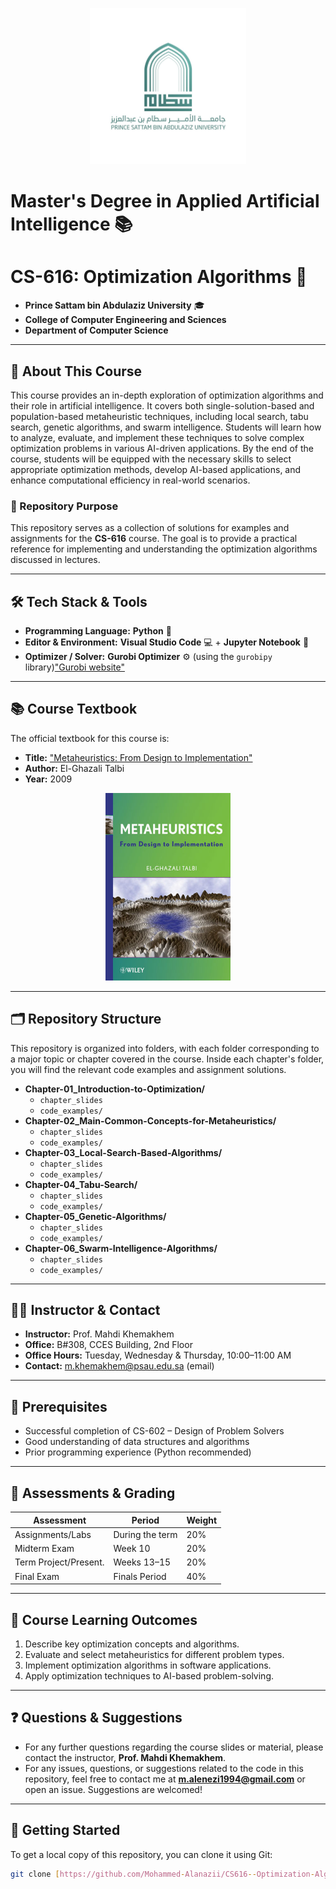 <p align="center">
  <img src="https://raw.githubusercontent.com/Mohammed-Alanazii/CS616--Optimization-Algorithms/main/Files/IMG-20230527-WA0002%20(1).jpg" alt="Prince Sattam bin Abdulaziz University Logo" width="250">
</p>

# Master's Degree in Applied Artificial Intelligence 📚
# CS-616: Optimization Algorithms 🧮

* **Prince Sattam bin Abdulaziz University** 🎓
* **College of Computer Engineering and Sciences**
* **Department of Computer Science**

---

## 📖 About This Course

This course provides an in-depth exploration of optimization algorithms and their role in artificial intelligence. It covers both single-solution-based and population-based metaheuristic techniques, including local search, tabu search, genetic algorithms, and swarm intelligence. Students will learn how to analyze, evaluate, and implement these techniques to solve complex optimization problems in various AI-driven applications. By the end of the course, students will be equipped with the necessary skills to select appropriate optimization methods, develop AI-based applications, and enhance computational efficiency in real-world scenarios.

### 🎯 Repository Purpose

This repository serves as a collection of solutions for examples and assignments for the **CS-616** course. The goal is to provide a practical reference for implementing and understanding the optimization algorithms discussed in lectures.

---

## 🛠️ Tech Stack & Tools

* **Programming Language:** **Python** 🐍
* **Editor & Environment:** **Visual Studio Code** 💻 + **Jupyter Notebook** 📓
* **Optimizer / Solver:** **Gurobi Optimizer** ⚙️ (using the `gurobipy` library)["Gurobi website"](https://www.gurobi.com/faqs/gurobipy/)

---

## 📚 Course Textbook

The official textbook for this course is:

* **Title:** ["Metaheuristics: From Design to Implementation"](https://www.wiley.com/en-us/Metaheuristics%3A+From+Design+to+Implementation-p-9780470278581)
* **Author:** El-Ghazali Talbi
* **Year:** 2009

<p align="center">
  <img src="https://raw.githubusercontent.com/Mohammed-Alanazii/CS616--Optimization-Algorithms/main/Files/0470278587.jpg" alt="Book Cover" width="200">
</p>

---

## 🗂️ Repository Structure

This repository is organized into folders, with each folder corresponding to a major topic or chapter covered in the course. Inside each chapter's folder, you will find the relevant code examples and assignment solutions.

* **Chapter-01_Introduction-to-Optimization/**
    * `chapter_slides`
    * `code_examples/`
* **Chapter-02_Main-Common-Concepts-for-Metaheuristics/**
    * `chapter_slides`
    * `code_examples/`
* **Chapter-03_Local-Search-Based-Algorithms/**
    * `chapter_slides`
    * `code_examples/`
* **Chapter-04_Tabu-Search/**
    * `chapter_slides`
    * `code_examples/`
* **Chapter-05_Genetic-Algorithms/**
    * `chapter_slides`
    * `code_examples/`
* **Chapter-06_Swarm-Intelligence-Algorithms/**
    * `chapter_slides`
    * `code_examples/`

---

## 🧑‍🏫 Instructor & Contact

* **Instructor:** Prof. Mahdi Khemakhem
* **Office:** B#308, CCES Building, 2nd Floor
* **Office Hours:** Tuesday, Wednesday & Thursday, 10:00–11:00 AM
* **Contact:** m.khemakhem@psau.edu.sa (email)

---

## 🔑 Prerequisites

* Successful completion of CS-602 – Design of Problem Solvers
* Good understanding of data structures and algorithms
* Prior programming experience (Python recommended)

---

## 🏅 Assessments & Grading

| Assessment            | Period              | Weight |
| --------------------- | ------------------- | ------ |
| Assignments/Labs      | During the term     | 20%    |
| Midterm Exam          | Week 10             | 20%    |
| Term Project/Present. | Weeks 13–15         | 20%    |
| Final Exam            | Finals Period       | 40%    |

---

## 🦾 Course Learning Outcomes

1.  Describe key optimization concepts and algorithms.
2.  Evaluate and select metaheuristics for different problem types.
3.  Implement optimization algorithms in software applications.
4.  Apply optimization techniques to AI-based problem-solving.

---

## ❓ Questions & Suggestions

* For any further questions regarding the course slides or material, please contact the instructor, **Prof. Mahdi Khemakhem**.
* For any issues, questions, or suggestions related to the code in this repository, feel free to contact me at **m.alenezi1994@gmail.com** or open an issue. Suggestions are welcomed!


---

## 🚀 Getting Started

To get a local copy of this repository, you can clone it using Git:

```sh
git clone [https://github.com/Mohammed-Alanazii/CS616--Optimization-Algorithms.git](https://github.com/Mohammed-Alanazii/CS616--Optimization-Algorithms.git)